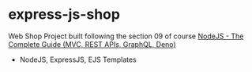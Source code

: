 # express-js-shop

Web Shop Project built following the section 09 of course [NodeJS - The Complete Guide (MVC, REST APIs, GraphQL, Deno)](https://www.udemy.com/course/nodejs-the-complete-guide/)

- NodeJS, ExpressJS, EJS Templates
